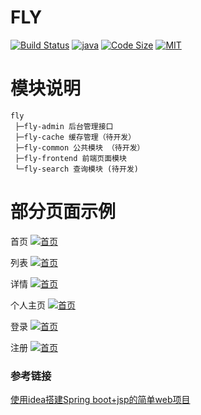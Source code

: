 # FLY
[![Build Status](https://travis-ci.com/peng49/fly.svg?branch=master)](https://travis-ci.com/peng49/fly)
[![java](https://img.shields.io/badge/language-java-orange.svg)](https://github.com/peng49/fly)
[![Code Size](https://img.shields.io/github/languages/code-size/peng49/fly.svg)](https://github.com/peng49/fly)
[![MIT](https://img.shields.io/badge/license-MIT-blue.svg)]((https://github.com/peng49/fly))


# 模块说明
```
fly
 ├─fly-admin 后台管理接口
 ├─fly-cache 缓存管理（待开发）
 ├─fly-common 公共模块 （待开发）
 ├─fly-frontend 前端页面模块 
 └─fly-search 查询模块 (待开发)
```

# 部分页面示例
首页
[![首页](https://peng49.gitee.io/images/fly/index.jpg)](https://peng49.gitee.io/images/fly/index.jpg)

列表
[![首页](https://peng49.gitee.io/images/fly/list.jpg)](https://peng49.gitee.io/images/fly/list.jpg)

详情
[![首页](https://peng49.gitee.io/images/fly/detail.jpg)](https://peng49.gitee.io/images/fly/detail.jpg)

个人主页
[![首页](https://peng49.gitee.io/images/fly/user-center.jpg)](https://peng49.gitee.io/images/fly/user-center.jpg)

登录
[![首页](https://peng49.gitee.io/images/fly/login.jpg)](https://peng49.gitee.io/images/fly/login.jpg)

注册
[![首页](https://peng49.gitee.io/images/fly/register.jpg)](https://peng49.gitee.io/images/fly/register.jpg)


### 参考链接

[使用idea搭建Spring boot+jsp的简单web项目](https://www.cnblogs.com/fzly-88/p/12307063.html)
